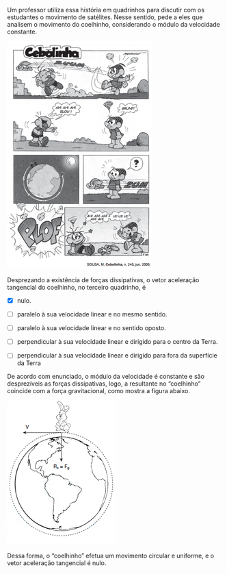 

Um professor utiliza essa história em quadrinhos para discutir com os estudantes o movimento de satélites. Nesse sentido, pede a eles que analisem o movimento do coelhinho, considerando o módulo da velocidade constante.

![](0112b437-4a86-2add-9f0b-90a7478502a2.png)

Desprezando a existência de forças dissipativas, o vetor aceleração tangencial do coelhinho, no terceiro quadrinho, é



- [x] nulo.
- [ ] paralelo à sua velocidade linear e no mesmo sentido.
- [ ] paralelo à sua velocidade linear e no sentido oposto.
- [ ] perpendicular à sua velocidade linear e dirigido para o centro da Terra.
- [ ] perpendicular à sua velocidade linear e dirigido para fora da superfície da Terra


De acordo com enunciado, o módulo da velocidade é constante e são desprezíveis as forças dissipativas, logo, a resultante no “coelhinho” coincide com a força gravitacional, como mostra a figura abaixo.

![](c11e9eb1-2c3f-049e-381a-9270a84f3142.png)

Dessa forma, o “coelhinho” efetua um movimento circular e uniforme, e o vetor aceleração tangencial é nulo.

